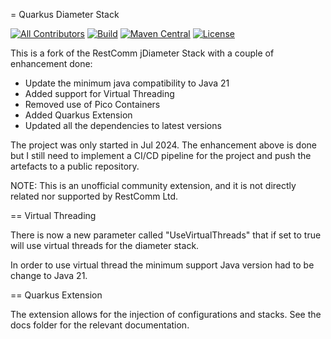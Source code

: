 = Quarkus Diameter Stack

<!-- ALL-CONTRIBUTORS-BADGE:START - Do not remove or modify this section -->
[![All Contributors](https://img.shields.io/badge/all_contributors-1-orange.svg?style=flat-square)](#contributors-) <!-- ALL-CONTRIBUTORS-BADGE:END -->
[![Build](<https://img.shields.io/github/actions/workflow/status/quarkiverse/quarkus-zookeeper-client/build.yml?branch=main>)](https://github.com/quarkiverse/quarkus-zookeeper-client/actions?query=workflow%3ABuild)
[![Maven Central](https://img.shields.io/maven-central/v/io.quarkiverse.quarkus-zookeeper/quarkus-zookeeper.svg?label=Maven%20Central&style=flat-square)](https://search.maven.org/artifact/io.quarkiverse.quarkus-zookeeper/quarkus-zookeeper)
[![License](https://img.shields.io/badge/License-Apache%202.0-blue.svg?style=flat-square)](https://opensource.org/licenses/Apache-2.0)

This is a fork of the RestComm jDiameter Stack with a couple of enhancement done:

- Update the minimum java compatibility to Java 21
- Added support for Virtual Threading
- Removed use of Pico Containers
- Added Quarkus Extension
- Updated all the dependencies to latest versions

The project was only started in Jul 2024. The enhancement above is done but I still need to implement a CI/CD pipeline for the project and push the artefacts to a public repository.

NOTE: This is an unofficial community extension, and it is not directly related nor supported by RestComm Ltd.

== Virtual Threading

There is now a new parameter called "UseVirtualThreads" that if set to true will use virtual threads for the diameter stack.

In order to use virtual thread the minimum support Java version had to be change to Java 21.

== Quarkus Extension

The extension allows for the injection of configurations and stacks.
See the docs folder for the relevant documentation.
